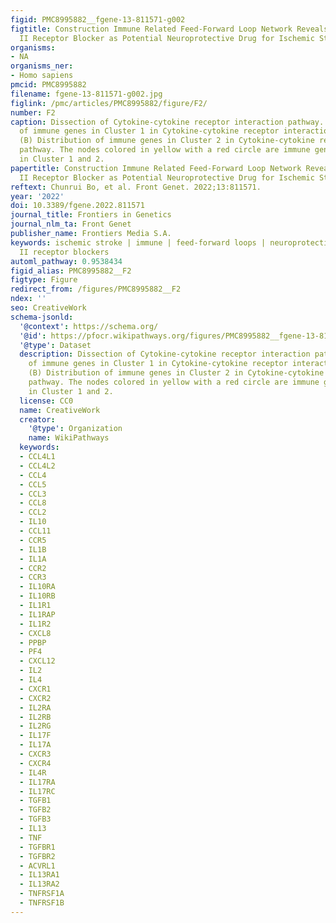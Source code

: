 ```yaml
---
figid: PMC8995882__fgene-13-811571-g002
figtitle: Construction Immune Related Feed-Forward Loop Network Reveals Angiotensin
  II Receptor Blocker as Potential Neuroprotective Drug for Ischemic Stroke
organisms:
- NA
organisms_ner:
- Homo sapiens
pmcid: PMC8995882
filename: fgene-13-811571-g002.jpg
figlink: /pmc/articles/PMC8995882/figure/F2/
number: F2
caption: Dissection of Cytokine-cytokine receptor interaction pathway. (A) Distribution
  of immune genes in Cluster 1 in Cytokine-cytokine receptor interaction pathway.
  (B) Distribution of immune genes in Cluster 2 in Cytokine-cytokine receptor interaction
  pathway. The nodes colored in yellow with a red circle are immune genes identified
  in Cluster 1 and 2.
papertitle: Construction Immune Related Feed-Forward Loop Network Reveals Angiotensin
  II Receptor Blocker as Potential Neuroprotective Drug for Ischemic Stroke.
reftext: Chunrui Bo, et al. Front Genet. 2022;13:811571.
year: '2022'
doi: 10.3389/fgene.2022.811571
journal_title: Frontiers in Genetics
journal_nlm_ta: Front Genet
publisher_name: Frontiers Media S.A.
keywords: ischemic stroke | immune | feed-forward loops | neuroprotection | angiotensin
  II receptor blockers
automl_pathway: 0.9538434
figid_alias: PMC8995882__F2
figtype: Figure
redirect_from: /figures/PMC8995882__F2
ndex: ''
seo: CreativeWork
schema-jsonld:
  '@context': https://schema.org/
  '@id': https://pfocr.wikipathways.org/figures/PMC8995882__fgene-13-811571-g002.html
  '@type': Dataset
  description: Dissection of Cytokine-cytokine receptor interaction pathway. (A) Distribution
    of immune genes in Cluster 1 in Cytokine-cytokine receptor interaction pathway.
    (B) Distribution of immune genes in Cluster 2 in Cytokine-cytokine receptor interaction
    pathway. The nodes colored in yellow with a red circle are immune genes identified
    in Cluster 1 and 2.
  license: CC0
  name: CreativeWork
  creator:
    '@type': Organization
    name: WikiPathways
  keywords:
  - CCL4L1
  - CCL4L2
  - CCL4
  - CCL5
  - CCL3
  - CCL8
  - CCL2
  - IL10
  - CCL11
  - CCR5
  - IL1B
  - IL1A
  - CCR2
  - CCR3
  - IL10RA
  - IL10RB
  - IL1R1
  - IL1RAP
  - IL1R2
  - CXCL8
  - PPBP
  - PF4
  - CXCL12
  - IL2
  - IL4
  - CXCR1
  - CXCR2
  - IL2RA
  - IL2RB
  - IL2RG
  - IL17F
  - IL17A
  - CXCR3
  - CXCR4
  - IL4R
  - IL17RA
  - IL17RC
  - TGFB1
  - TGFB2
  - TGFB3
  - IL13
  - TNF
  - TGFBR1
  - TGFBR2
  - ACVRL1
  - IL13RA1
  - IL13RA2
  - TNFRSF1A
  - TNFRSF1B
---
```

